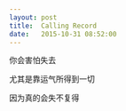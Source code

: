 ```yaml
---
layout: post
title:  Calling Record
date:   2015-10-31 08:52:00
---
```

你会害怕失去

尤其是靠运气所得到一切

因为真的会失不复得